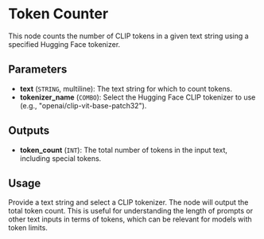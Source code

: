 # Token Counter

This node counts the number of CLIP tokens in a given text string using a specified Hugging Face tokenizer.

## Parameters

- **text** (`STRING`, multiline): The text string for which to count tokens.
- **tokenizer_name** (`COMBO`): Select the Hugging Face CLIP tokenizer to use (e.g., "openai/clip-vit-base-patch32").

## Outputs

- **token_count** (`INT`): The total number of tokens in the input text, including special tokens.

## Usage

Provide a text string and select a CLIP tokenizer. The node will output the total token count. This is useful for understanding the length of prompts or other text inputs in terms of tokens, which can be relevant for models with token limits.
